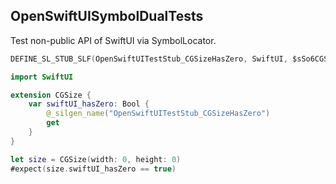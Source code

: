 ## OpenSwiftUISymbolDualTests

Test non-public API of SwiftUI via SymbolLocator.

```c
DEFINE_SL_STUB_SLF(OpenSwiftUITestStub_CGSizeHasZero, SwiftUI, $sSo6CGSizeV7SwiftUIE7hasZeroSbvg);
```

```swift
import SwiftUI

extension CGSize {
    var swiftUI_hasZero: Bool {
        @_silgen_name("OpenSwiftUITestStub_CGSizeHasZero")
        get
    }
}

let size = CGSize(width: 0, height: 0)
#expect(size.swiftUI_hasZero == true)
```
